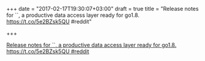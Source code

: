 +++
date = "2017-02-17T19:30:07+03:00"
draft = true
title = "Release notes for ``, a productive data access layer ready for go1.8. https://t.co/5e2BZsk5QU #reddit"

+++

<p><a href="https://t.co/tY74UszGlz">Release notes for ``, a productive data access layer ready for go1.8. https://t.co/5e2BZsk5QU #reddit</a></p>
